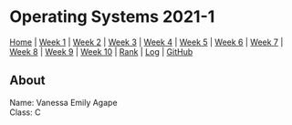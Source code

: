 # Operating Systems 2021-1

[Home](index) |
[Week 1](W01) |
[Week 2](W02) |
[Week 3](W03) |
[Week 4](W04) |
[Week 5](W05) |
[Week 6](W06) |
[Week 7](W07) |
[Week 8](W08) |
[Week 9](W09) |
[Week 10](W10) |
[Rank]() |
[Log](TXT/mylog.txt) |
[GitHub](https://github.com/blopblipblap/os211)

##  About

Name: Vanessa Emily Agape<br>
Class: C
